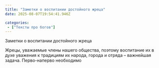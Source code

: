 ```yaml
---
title: "Заметки о воспитании достойного жреца"
date: 2025-08-07T19:54:41.946Z

categories:
 - ["Тексты про богов"]
---
```


Заметки о воспитании достойного жреца

Жрецы, уважаемые члены нашего общества, поэтому воспитание их в духе
уважения к традициям их народа, города и отряда – важнейшая задача.
Перво-наперво необходимо
